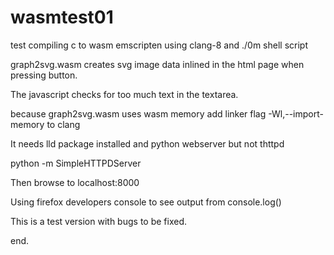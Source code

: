 # wasmtest01

test compiling c to wasm emscripten using clang-8 and ./0m shell script

graph2svg.wasm creates svg image data inlined in the html page when pressing button.

The javascript checks for too much text in the textarea.

because graph2svg.wasm uses wasm memory add linker flag -Wl,--import-memory to clang

It needs lld package installed and python webserver but not thttpd

python -m SimpleHTTPDServer

Then browse to localhost:8000

Using firefox developers console to see output from console.log()

This is a test version with bugs to be fixed.

end.

